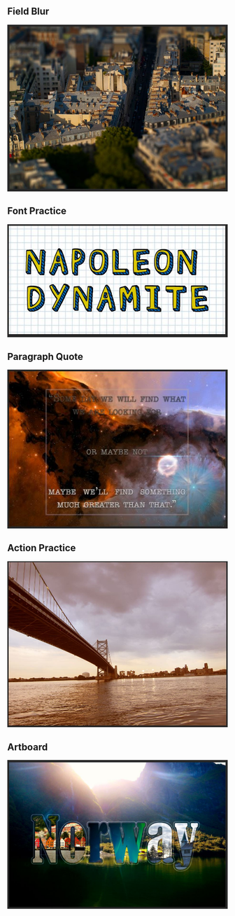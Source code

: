 ## Field Blur
![](https://github.com/jeyla380/school_work/blob/main/visual_arts/photoshop/assignments/Field_Blur.JPG)


## Font Practice
![](https://github.com/jeyla380/school_work/blob/main/visual_arts/photoshop/assignments/Font_Practice.JPG)

## Paragraph Quote
![](https://github.com/jeyla380/school_work/blob/main/visual_arts/photoshop/assignments/Paragraph_Quote.JPG)


## Action Practice
![](https://github.com/jeyla380/school_work/blob/main/visual_arts/photoshop/assignments/actions_practice.JPG)

## Artboard
![](https://github.com/jeyla380/school_work/blob/main/visual_arts/photoshop/assignments/artboard.JPG)
